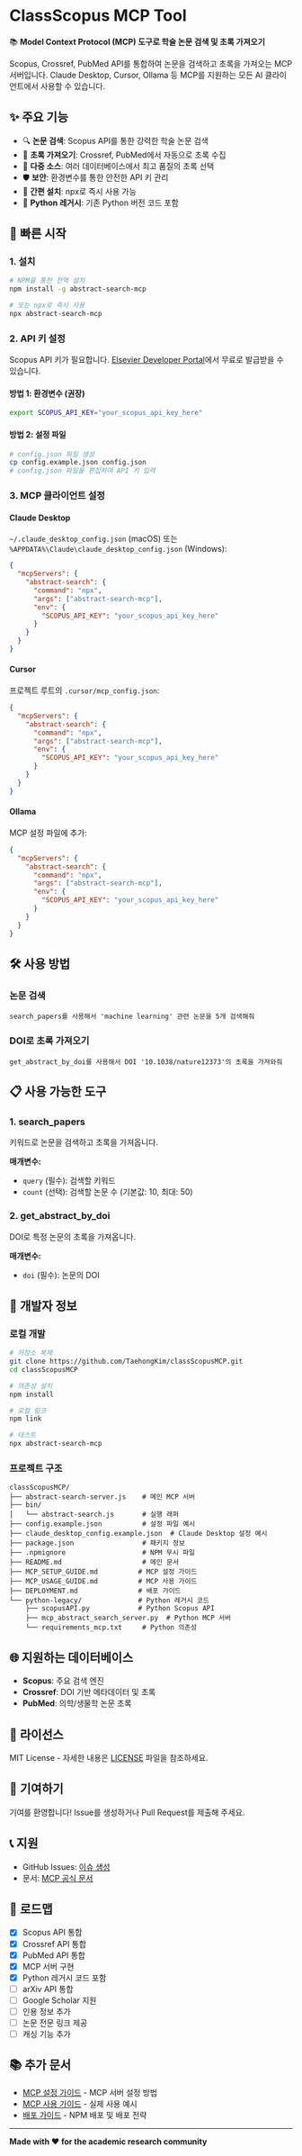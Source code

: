 # ClassScopus MCP Tool

📚 **Model Context Protocol (MCP) 도구로 학술 논문 검색 및 초록 가져오기**

Scopus, Crossref, PubMed API를 통합하여 논문을 검색하고 초록을 가져오는 MCP 서버입니다. Claude Desktop, Cursor, Ollama 등 MCP를 지원하는 모든 AI 클라이언트에서 사용할 수 있습니다.

## ✨ 주요 기능

- 🔍 **논문 검색**: Scopus API를 통한 강력한 학술 논문 검색
- 📄 **초록 가져오기**: Crossref, PubMed에서 자동으로 초록 수집
- 🔄 **다중 소스**: 여러 데이터베이스에서 최고 품질의 초록 선택
- 🛡️ **보안**: 환경변수를 통한 안전한 API 키 관리
- 🚀 **간편 설치**: npx로 즉시 사용 가능
- 🐍 **Python 레거시**: 기존 Python 버전 코드 포함

## 🚀 빠른 시작

### 1. 설치

```bash
# NPM을 통한 전역 설치
npm install -g abstract-search-mcp

# 또는 npx로 즉시 사용
npx abstract-search-mcp
```

### 2. API 키 설정

Scopus API 키가 필요합니다. [Elsevier Developer Portal](https://dev.elsevier.com/)에서 무료로 발급받을 수 있습니다.

#### 방법 1: 환경변수 (권장)
```bash
export SCOPUS_API_KEY="your_scopus_api_key_here"
```

#### 방법 2: 설정 파일
```bash
# config.json 파일 생성
cp config.example.json config.json
# config.json 파일을 편집하여 API 키 입력
```

### 3. MCP 클라이언트 설정

#### Claude Desktop
`~/.claude_desktop_config.json` (macOS) 또는 `%APPDATA%\Claude\claude_desktop_config.json` (Windows):

```json
{
  "mcpServers": {
    "abstract-search": {
      "command": "npx",
      "args": ["abstract-search-mcp"],
      "env": {
        "SCOPUS_API_KEY": "your_scopus_api_key_here"
      }
    }
  }
}
```

#### Cursor
프로젝트 루트의 `.cursor/mcp_config.json`:

```json
{
  "mcpServers": {
    "abstract-search": {
      "command": "npx",
      "args": ["abstract-search-mcp"],
      "env": {
        "SCOPUS_API_KEY": "your_scopus_api_key_here"
      }
    }
  }
}
```

#### Ollama
MCP 설정 파일에 추가:

```json
{
  "mcpServers": {
    "abstract-search": {
      "command": "npx",
      "args": ["abstract-search-mcp"],
      "env": {
        "SCOPUS_API_KEY": "your_scopus_api_key_here"
      }
    }
  }
}
```

## 🛠️ 사용 방법

### 논문 검색
```
search_papers를 사용해서 'machine learning' 관련 논문을 5개 검색해줘
```

### DOI로 초록 가져오기
```
get_abstract_by_doi를 사용해서 DOI '10.1038/nature12373'의 초록을 가져와줘
```

## 📋 사용 가능한 도구

### 1. search_papers
키워드로 논문을 검색하고 초록을 가져옵니다.

**매개변수:**
- `query` (필수): 검색할 키워드
- `count` (선택): 검색할 논문 수 (기본값: 10, 최대: 50)

### 2. get_abstract_by_doi
DOI로 특정 논문의 초록을 가져옵니다.

**매개변수:**
- `doi` (필수): 논문의 DOI

## 🔧 개발자 정보

### 로컬 개발

```bash
# 저장소 복제
git clone https://github.com/TaehongKim/classScopusMCP.git
cd classScopusMCP

# 의존성 설치
npm install

# 로컬 링크
npm link

# 테스트
npx abstract-search-mcp
```

### 프로젝트 구조

```
classScopusMCP/
├── abstract-search-server.js    # 메인 MCP 서버
├── bin/
│   └── abstract-search.js       # 실행 래퍼
├── config.example.json          # 설정 파일 예시
├── claude_desktop_config.example.json  # Claude Desktop 설정 예시
├── package.json                 # 패키지 정보
├── .npmignore                   # NPM 무시 파일
├── README.md                    # 메인 문서
├── MCP_SETUP_GUIDE.md          # MCP 설정 가이드
├── MCP_USAGE_GUIDE.md          # MCP 사용 가이드
├── DEPLOYMENT.md               # 배포 가이드
└── python-legacy/              # Python 레거시 코드
    ├── scopusAPI.py            # Python Scopus API
    ├── mcp_abstract_search_server.py  # Python MCP 서버
    └── requirements_mcp.txt     # Python 의존성
```

## 🌐 지원하는 데이터베이스

- **Scopus**: 주요 검색 엔진
- **Crossref**: DOI 기반 메타데이터 및 초록
- **PubMed**: 의학/생물학 논문 초록

## 📝 라이선스

MIT License - 자세한 내용은 [LICENSE](LICENSE) 파일을 참조하세요.

## 🤝 기여하기

기여를 환영합니다! Issue를 생성하거나 Pull Request를 제출해 주세요.

## 📞 지원

- GitHub Issues: [이슈 생성](https://github.com/TaehongKim/classScopusMCP/issues)
- 문서: [MCP 공식 문서](https://modelcontextprotocol.io/)

## 🎯 로드맵

- [x] Scopus API 통합
- [x] Crossref API 통합
- [x] PubMed API 통합
- [x] MCP 서버 구현
- [x] Python 레거시 코드 포함
- [ ] arXiv API 통합
- [ ] Google Scholar 지원
- [ ] 인용 정보 추가
- [ ] 논문 전문 링크 제공
- [ ] 캐싱 기능 추가

## 📚 추가 문서

- [MCP 설정 가이드](MCP_SETUP_GUIDE.md) - MCP 서버 설정 방법
- [MCP 사용 가이드](MCP_USAGE_GUIDE.md) - 실제 사용 예시
- [배포 가이드](DEPLOYMENT.md) - NPM 배포 및 배포 전략

---

**Made with ❤️ for the academic research community**